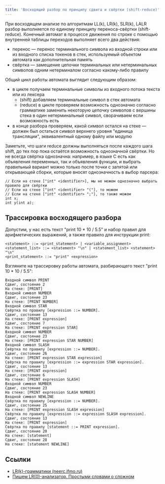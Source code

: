 ```yaml
---
title: 'Восходящий разбор по принципу сдвига и свёртки (shift-reduce)'
---
```


При восходящем анализе по алгоритмам LL(k), LR(k), SLR(k), LALR разбор выполняется по единому принципу переноса-свёртки (shift-reduce). Конечный автомат в процессе движения по строке с помощью внутренней таблицы переходов выполняет всего два действия:

- перенос — перенос терминального символа из входной строки или из входного списка токенов в стек, используемый объектом автомата как дополнительная память
- свёртка — замещение цепочки терминальных или нетерминальных символов одним нетерминалом согласно какому-либо правилу

Общий цикл работы автомата выглядит следующим образом:

- в цикле получаем терминальные символы из входного потока текста или из лексера
    - (shift) добавляем терминальные символ в стек автомата
    - (reduce) в цикле проверяем возможность однозначно согласно грамматике заменить некоторую цепочку символов с вершины стека в один нетерминальный символ, сворачиваем если возможность есть
- в конце разбора проверяем, какой символ остался на стеке — должен был остаться символ верхнего уровня "единица трансляции", эквивалентный одному файлу или модулю

Заметьте, что шаги reduce должны выполняться после каждого шага shift, до тех пор пока остаётся возможность однозначной свёртки. Но не всегда свёртка однозначна: например, в языке C есть как объявления переменных, так и объявления функции, и выбрать правильный вариант можно только после точки с запятой или открывающей сборки, которые вносят однозначность в выбор парсера:

```
// Если на стеке ["int" <identifier>], мы не можем однозначно выбрать правило для свёртки
// Если на стеке ["int" <identifier> "("], то можем
// Если на стеке ["int" <identifier> ";"], то также можем
int x;
int y(int a);
```

## Трассировка восходящего разбора

Допустим, у нас есть текст "print 10 * 10 / 5.5" и набор правил для арифметических выражений, а также правило для инструкции print:

```
<statement> ::= <print_statement> | <variable_assignment>
<statement_list> ::= <statement> "\n" | <statement_list> <statement> "\n"
<print_statement> ::= "print" <expression>
```

Взгляните на трассировку работы автомата, разбирающего текст "print 10 * 10 / 5.5":

```
Входной символ PRINT
Сдвиг, состояние 2
На стеке: [PRINT]
Входной символ NUMBER
Сдвиг, состояние 23
На стеке: [PRINT NUMBER]
Входной символ STAR
Свёртка по правилу [expression ::= NUMBER].
Сдвиг, состояние 13
На стеке: [PRINT expression]
Сдвиг, состояние 7
На стеке: [PRINT expression STAR]
Входной символ NUMBER
Сдвиг, состояние 23
На стеке: [PRINT expression STAR NUMBER]
Входной символ SLASH
Свёртка по правилу [expression ::= NUMBER].
Сдвиг, состояние 26
На стеке: [PRINT expression STAR expression]
Свёртка по правилу [expression ::= expression STAR expression].
Сдвиг, состояние 13
На стеке: [PRINT expression]
Сдвиг, состояние 6
На стеке: [PRINT expression SLASH]
Входной символ NUMBER
Сдвиг, состояние 23
На стеке: [PRINT expression SLASH NUMBER]
Входной символ NEWLINE
Свёртка по правилу [expression ::= NUMBER].
Сдвиг, состояние 25
На стеке: [PRINT expression SLASH expression]
Свёртка по правилу [expression ::= expression SLASH expression].
Сдвиг, состояние 13
На стеке: [PRINT expression]
Свёртка по правилу [statement ::= PRINT expression].
Сдвиг, состояние 20
На стеке: [statement]
Сдвиг, состояние 28
На стеке: [statement NEWLINE]
```

## Ссылки

- [LR(k)-грамматики (neerc.ifmo.ru)](http://neerc.ifmo.ru/wiki/index.php?title=LR(k)-%D0%B3%D1%80%D0%B0%D0%BC%D0%BC%D0%B0%D1%82%D0%B8%D0%BA%D0%B8)
- [Пишем LR(0)-анализатор. Простыми словами о сложном](https://habrahabr.ru/post/116732/)
